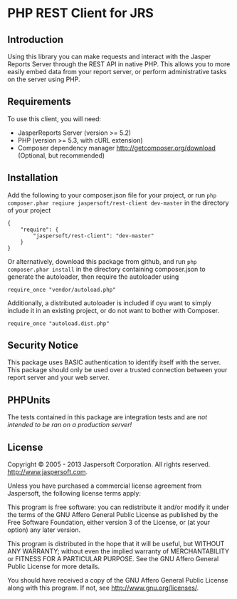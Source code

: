 PHP REST Client for JRS
=======================================

Introduction
-------------
Using this library you can make requests and interact with the Jasper Reports Server through the REST API in native PHP. This allows you to more easily embed data from your report server, or perform administrative tasks on the server using PHP.

Requirements
-------------
To use this client, you will need:
- JasperReports Server (version >= 5.2)
- PHP (version >= 5.3, with cURL extension)
- Composer dependency manager <http://getcomposer.org/download> (Optional, but recommended)


Installation
-------------
Add the following to your composer.json file for your project, or run `php composer.phar reqiure jaspersoft/rest-client dev-master` in the directory of your project

    {
	    "require": {
		    "jaspersoft/rest-client": "dev-master"
	    }
    }

Or alternatively, download this package from github, and run `php composer.phar install` in the directory containing composer.json to generate the autoloader, then require the autoloader using

    require_once "vendor/autoload.php"
	
Additionally, a distributed autoloader is included if oyu want to simply include it in an existing project, or do not want to bother with Composer.

	require_once "autoload.dist.php"


Security Notice
----------------
This package uses BASIC authentication to identify itself with the server. This package should only be used over a trusted connection between your report server and your web server.

PHPUnits
--------
The tests contained in this package are integration tests and are _not intended to be ran on a production server!_

License
--------
Copyright &copy; 2005 - 2013 Jaspersoft Corporation. All rights reserved.
http://www.jaspersoft.com.

Unless you have purchased a commercial license agreement from Jaspersoft,
the following license terms apply:

This program is free software: you can redistribute it and/or modify
it under the terms of the GNU Affero General Public License as
published by the Free Software Foundation, either version 3 of the
License, or (at your option) any later version.

This program is distributed in the hope that it will be useful,
but WITHOUT ANY WARRANTY; without even the implied warranty of
MERCHANTABILITY or FITNESS FOR A PARTICULAR PURPOSE. See the
GNU Affero  General Public License for more details.

You should have received a copy of the GNU Affero General Public  License
along with this program. If not, see <http://www.gnu.org/licenses/>.